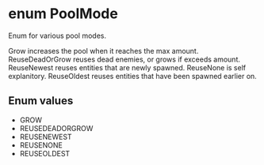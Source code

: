 # enum PoolMode

Enum for various pool modes.

Grow increases the pool when it reaches the max amount. 
ReuseDeadOrGrow reuses dead enemies, or grows if exceeds amount.
ReuseNewest reuses entities that are newly spawned.
ReuseNone is self explanitory.
ReuseOldest reuses entities that have been spawned earlier on.

## Enum values
- GROW
- REUSEDEADORGROW
- REUSENEWEST
- REUSENONE
- REUSEOLDEST
